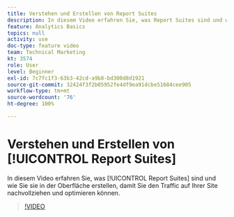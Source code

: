 ```yaml
---
title: Verstehen und Erstellen von Report Suites
description: In diesem Video erfahren Sie, was Report Suites sind und wie Sie sie in der Oberfläche erstellen, sodass Sie nachvollziehen und optimieren können, wer Ihre Site besucht.
feature: Analytics Basics
topics: null
activity: use
doc-type: feature video
team: Technical Marketing
kt: 3574
role: User
level: Beginner
exl-id: 7c7fc1f3-63b3-42cd-a9b8-bd300d8d1921
source-git-commit: 32424f3f2b05952fe4df9ea91dcbe51684cee905
workflow-type: tm+mt
source-wordcount: '76'
ht-degree: 100%

---
```


# Verstehen und Erstellen von [!UICONTROL Report Suites]

In diesem Video erfahren Sie, was [!UICONTROL Report Suites] sind und wie Sie sie in der Oberfläche erstellen, damit Sie den Traffic auf Ihrer Site nachvollziehen und optimieren können.

>[!VIDEO](https://video.tv.adobe.com/v/28773/?quality=12)
